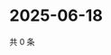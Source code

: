 # 2025-06-18

共 0 条

<!-- BEGIN ZHIHUVIDEO -->
<!-- 最后更新时间 Wed Jun 18 2025 17:13:29 GMT+0800 (China Standard Time) -->

<!-- END ZHIHUVIDEO -->
